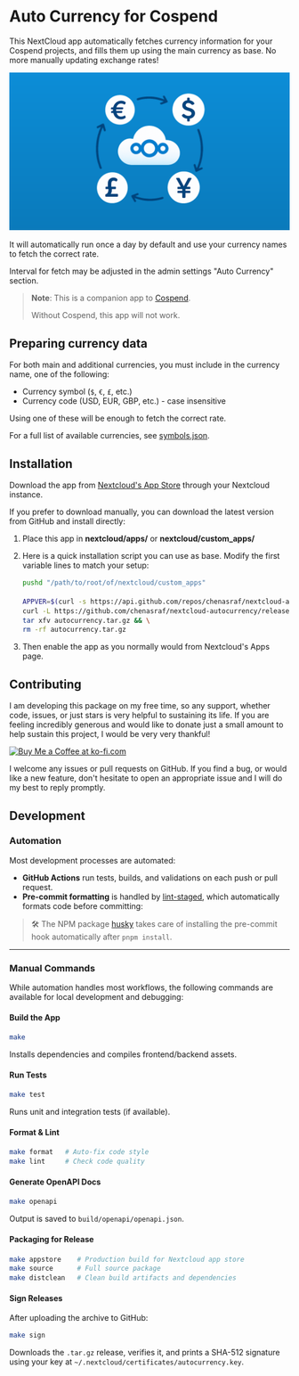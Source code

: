 <!--
SPDX-FileCopyrightText: Chen Asraf <contact@casraf.dev>
SPDX-License-Identifier: CC0-1.0
-->

# Auto Currency for Cospend

This NextCloud app automatically fetches currency information for your Cospend projects, and fills
them up using the main currency as base. No more manually updating exchange rates!

![Nextcloud Auto Currency](/promo.png)

It will automatically run once a day by default and use your currency names to fetch the correct
rate.

Interval for fetch may be adjusted in the admin settings "Auto Currency" section.

> **Note**: This is a companion app to [Cospend](https://apps.nextcloud.com/apps/cospend).
>
> Without Cospend, this app will not work.

## Preparing currency data

For both main and additional currencies, you must include in the currency name, one of the
following:

- Currency symbol (`$`, `€`, `£`, etc.)
- Currency code (USD, EUR, GBP, etc.) - case insensitive

Using one of these will be enough to fetch the correct rate.

For a full list of available currencies, see [symbols.json](lib/Service/symbols.json).

## Installation

Download the app from [Nextcloud's App Store](https://apps.nextcloud.com/apps/autocurrency) through
your Nextcloud instance.

If you prefer to download manually, you can download the latest version from GitHub and install
directly:

1. Place this app in **nextcloud/apps/** or **nextcloud/custom_apps/**

2. Here is a quick installation script you can use as base. Modify the first variable lines to match
   your setup:

   ```bash
   pushd "/path/to/root/of/nextcloud/custom_apps"

   APPVER=$(curl -s https://api.github.com/repos/chenasraf/nextcloud-autocurrency/releases/latest | grep tag_name | grep -Eo 'v[^"]+') && \
   curl -L https://github.com/chenasraf/nextcloud-autocurrency/releases/download/${APPVER}/autocurrency-${APPVER}.tar.gz -o autocurrency.tar.gz && \
   tar xfv autocurrency.tar.gz && \
   rm -rf autocurrency.tar.gz
   ```

3. Then enable the app as you normally would from Nextcloud's Apps page.

## Contributing

I am developing this package on my free time, so any support, whether code, issues, or just stars is
very helpful to sustaining its life. If you are feeling incredibly generous and would like to donate
just a small amount to help sustain this project, I would be very very thankful!

<a href='https://ko-fi.com/casraf' target='_blank'>
  <img height='36' style='border:0px;height:36px;'
    src='https://cdn.ko-fi.com/cdn/kofi1.png?v=3'
    alt='Buy Me a Coffee at ko-fi.com' />
</a>

I welcome any issues or pull requests on GitHub. If you find a bug, or would like a new feature,
don't hesitate to open an appropriate issue and I will do my best to reply promptly.

## Development

### Automation

Most development processes are automated:

- **GitHub Actions** run tests, builds, and validations on each push or pull request.
- **Pre-commit formatting** is handled by [lint-staged](https://github.com/okonet/lint-staged),
  which automatically formats code before committing:

> 🛠️ The NPM package [husky](https://www.npmjs.com/package/husky) takes care of installing the
> pre-commit hook automatically after `pnpm install`.

---

### Manual Commands

While automation handles most workflows, the following commands are available for local development
and debugging:

#### Build the App

```bash
make
```

Installs dependencies and compiles frontend/backend assets.

#### Run Tests

```bash
make test
```

Runs unit and integration tests (if available).

#### Format & Lint

```bash
make format   # Auto-fix code style
make lint     # Check code quality
```

#### Generate OpenAPI Docs

```bash
make openapi
```

Output is saved to `build/openapi/openapi.json`.

#### Packaging for Release

```bash
make appstore    # Production build for Nextcloud app store
make source      # Full source package
make distclean   # Clean build artifacts and dependencies
```

#### Sign Releases

After uploading the archive to GitHub:

```bash
make sign
```

Downloads the `.tar.gz` release, verifies it, and prints a SHA-512 signature using your key at
`~/.nextcloud/certificates/autocurrency.key`.

